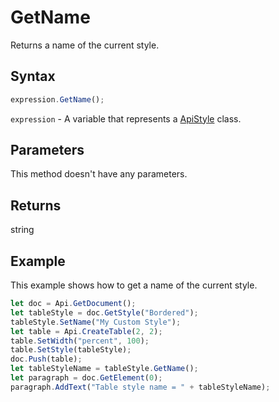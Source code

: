 # GetName

Returns a name of the current style.

## Syntax

```javascript
expression.GetName();
```

`expression` - A variable that represents a [ApiStyle](../ApiStyle.md) class.

## Parameters

This method doesn't have any parameters.

## Returns

string

## Example

This example shows how to get a name of the current style.

```javascript editor-docx
let doc = Api.GetDocument();
let tableStyle = doc.GetStyle("Bordered");
tableStyle.SetName("My Custom Style");
let table = Api.CreateTable(2, 2);
table.SetWidth("percent", 100);
table.SetStyle(tableStyle);
doc.Push(table);
let tableStyleName = tableStyle.GetName();
let paragraph = doc.GetElement(0);
paragraph.AddText("Table style name = " + tableStyleName);
```
